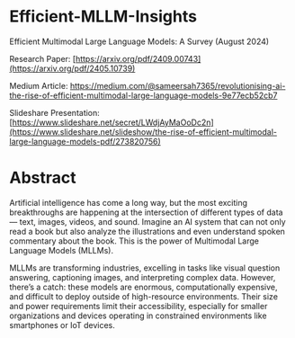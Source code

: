 # Efficient-MLLM-Insights

Efficient Multimodal Large Language Models: A Survey (August 2024)

Research Paper: [https://arxiv.org/pdf/2409.00743](https://arxiv.org/pdf/2405.10739)

Medium Article: https://medium.com/@sameersah7365/revolutionising-ai-the-rise-of-efficient-multimodal-large-language-models-9e77ecb52cb7

Slideshare Presentation: [https://www.slideshare.net/secret/LWdjAyMaOoDc2n](https://www.slideshare.net/slideshow/the-rise-of-efficient-multimodal-large-language-models-pdf/273820756)

# Abstract
Artificial intelligence has come a long way, but the most exciting breakthroughs are happening at the intersection of different types of data — text, images, videos, and sound. Imagine an AI system that can not only read a book but also analyze the illustrations and even understand spoken commentary about the book. This is the power of Multimodal Large Language Models (MLLMs).

MLLMs are transforming industries, excelling in tasks like visual question answering, captioning images, and interpreting complex data. However, there’s a catch: these models are enormous, computationally expensive, and difficult to deploy outside of high-resource environments. Their size and power requirements limit their accessibility, especially for smaller organizations and devices operating in constrained environments like smartphones or IoT devices.
